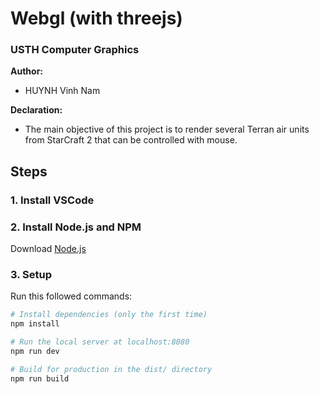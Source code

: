# Webgl (with threejs)
### USTH Computer Graphics


**Author:** 
* HUYNH Vinh Nam 

**Declaration:**
* The main objective of this project is to render several Terran air units from StarCraft 2 that can be controlled with mouse.

## Steps
### 1. Install VSCode


### 2. Install **Node.js** and **NPM**
Download [Node.js](https://nodejs.org/en/download/)

### 3. Setup
Run this followed commands:

``` bash
# Install dependencies (only the first time)
npm install

# Run the local server at localhost:8080
npm run dev

# Build for production in the dist/ directory
npm run build
```